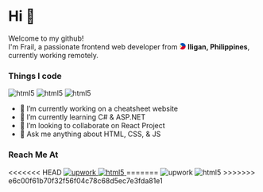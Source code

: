 <h1>Hi 👋</h1>
<p>
  Welcome to my github!
  </br>
  I'm Frail, a passionate frontend web developer from
  <img alt="philippine flag" src="img/philippine-flag.svg" width="13" height="13" />
  <b>Iligan, Philippines</b>, currently working remotely.
</p>

<h3>Things I code</h3>
<p>
  <img alt="html5" src="https://img.shields.io/badge/-HTML5-E34F26?style=flat-square&logo=html5&logoColor=white" />
  <img alt="html5" src="https://img.shields.io/badge/-CSS3-1572B6?style=flat-square&logo=css3&logoColor=white" />
  <img alt="html5" src="https://img.shields.io/badge/-JavaScript-F7DF1E?style=flat-square&logo=javascript&logoColor=black" />
</p>

- 🔭 I’m currently working on a cheatsheet website
- 🌱 I’m currently learning C# & ASP.NET
- 👯 I’m looking to collaborate on React Project
- 💬 Ask me anything about HTML, CSS, & JS

<h3>Reach Me At</h3>
<p>
<<<<<<< HEAD
  <a href="https://www.upwork.com/freelancers/~01c7889b512a0fa907" target="_blank">
    <img alt="upwork" src="https://img.shields.io/badge/-Upwork-6FDA44?style=flat-square&logo=upwork&logoColor=white" />
  </a>
  <a href="https://twitter.com/frailbongat" target="_blank">
    <img alt="html5" src="https://img.shields.io/badge/-Twitter-1DA1F2?style=flat-square&logo=twitter&logoColor=white" />
  </a>
=======
  <img alt="upwork" src="https://img.shields.io/badge/-Upwork-6FDA44?style=flat-square&logo=upwork&logoColor=white&link=https://www.upwork.com/freelancers/~01c7889b512a0fa907//right" />
  <img alt="html5" src="https://img.shields.io/badge/-Twitter-1DA1F2?style=flat-square&logo=twitter&logoColor=white&link=https://twitter.com/frailbongat" />
>>>>>>> e6c00f61b70f32f56f04c78c68d5ec7e3fda81e1
</p>
<!--
**frailbongat/frailbongat** is a ✨ _special_ ✨ repository because its `README.md` (this file) appears on your GitHub profile.

Here are some ideas to get you started:

- 🔭 I’m currently working on ...
- 🌱 I’m currently learning ...
- 👯 I’m looking to collaborate on ...
- 🤔 I’m looking for help with ...
- 💬 Ask me about ...
- 📫 How to reach me: ...
- 😄 Pronouns: ...
- ⚡ Fun fact: ...

For things i code
https://github.com/thmsgbrt/thmsgbrt/blob/master/README.md
Badge - https://shields.io/
Color - https://simpleicons.org/

-->
